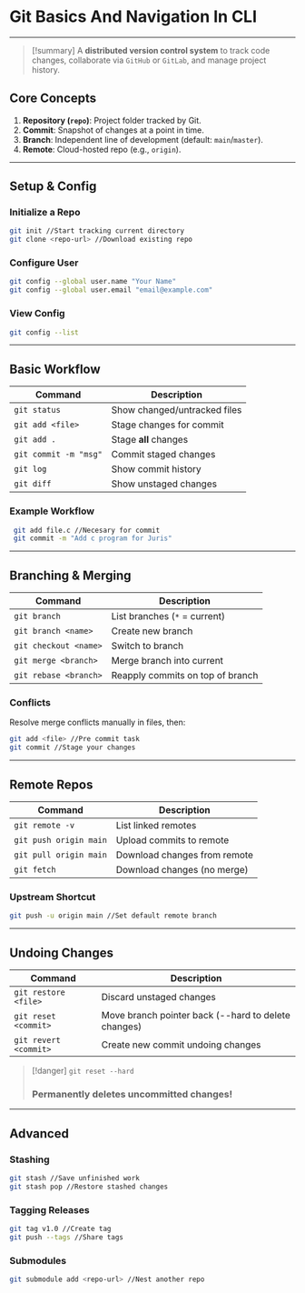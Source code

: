 # Git Basics And Navigation In CLI
---
> [!summary] 
> A **distributed version control system** to track code changes, collaborate via `GitHub` or `GitLab`, and manage project history.

## Core Concepts

1. **Repository (`repo`)**: Project folder tracked by Git.
2. **Commit**: Snapshot of changes at a point in time.
3. **Branch**: Independent line of development (default: `main`/`master`).
4. **Remote**: Cloud-hosted repo (e.g., `origin`).

---

## Setup & Config
### Initialize a Repo

```bash
git init //Start tracking current directory
git clone <repo-url> //Download existing repo
```

### Configure User

```bash
git config --global user.name "Your Name"
git config --global user.email "email@example.com"
```

### View Config

```bash
git config --list
```


---
## Basic Workflow
| Command               | Description                  |
| --------------------- | ---------------------------- |
| `git status`          | Show changed/untracked files |
| `git add <file>`      | Stage changes for commit     |
| `git add .`           | Stage **all** changes        |
| `git commit -m "msg"` | Commit staged changes        |
| `git log`             | Show commit history          |
| `git diff`            | Show unstaged changes        |
### Example Workflow

```bash
 git add file.c //Necesary for commit
 git commit -m "Add c program for Juris"
 ```

---

## Branching & Merging
| Command               | Description                      |
| --------------------- | -------------------------------- |
| `git branch`          | List branches (`*` = current)    |
| `git branch <name>`   | Create new branch                |
| `git checkout <name>` | Switch to branch                 |
| `git merge <branch>`  | Merge branch into current        |
| `git rebase <branch>` | Reapply commits on top of branch |

### Conflicts
 Resolve merge conflicts manually in files, then:
```bash
git add <file> //Pre commit task
git commit //Stage your changes 
```

---

## Remote Repos
| Command                | Description                  |
| ---------------------- | ---------------------------- |
| `git remote -v`        | List linked remotes          |
| `git push origin main` | Upload commits to remote     |
| `git pull origin main` | Download changes from remote |
| `git fetch`            | Download changes (no merge)  |

### Upstream Shortcut
```bash
git push -u origin main //Set default remote branch
```

---

## Undoing Changes
| Command               | Description                                         |
| --------------------- | --------------------------------------------------- |
| `git restore <file>`  | Discard unstaged changes                            |
| `git reset <commit>`  | Move branch pointer back (--hard to delete changes) |
| `git revert <commit>` | Create new commit undoing changes                   |

> [!danger] `git reset --hard`
>  <h3>Permanently deletes uncommitted changes!</h3>

---

## Advanced
### Stashing
```bash
git stash //Save unfinished work
git stash pop //Restore stashed changes
```

### Tagging Releases
```bash
git tag v1.0 //Create tag
git push --tags //Share tags
```

### Submodules
```bash
git submodule add <repo-url> //Nest another repo
```
